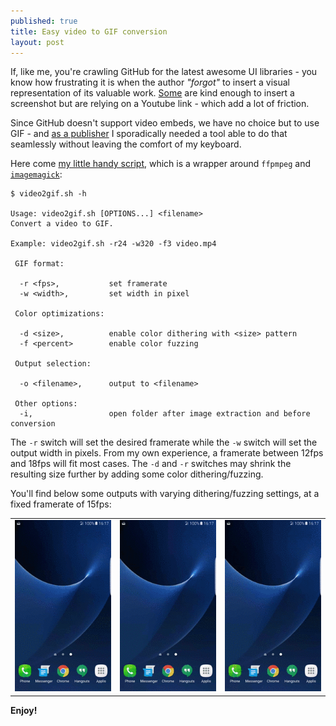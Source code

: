```yaml
---
published: true
title: Easy video to GIF conversion
layout: post
---
```

If, like me, you're crawling GitHub for the latest awesome UI libraries - you know how frustrating it is when the author _"forgot"_ to insert a visual representation of its valuable work. [Some](https://github.com/evelyne24/ClockDrawableAnimation) are kind enough to insert a screenshot but are relying on a Youtube link - which add a lot of friction.

Since GitHub doesn't support video embeds, we have no choice but to use GIF - and [as a publisher](https://github.com/renaudcerrato) I sporadically needed a tool able to do that seamlessly without leaving the comfort of my keyboard.

Here come [my little handy script](https://gist.github.com/renaudcerrato/14af0fc855fda52e6587), which is a wrapper around `ffpmpeg` and [`imagemagick`](http://www.imagemagick.org):

```
$ video2gif.sh -h

Usage: video2gif.sh [OPTIONS...] <filename>
Convert a video to GIF.

Example: video2gif.sh -r24 -w320 -f3 video.mp4

 GIF format:

  -r <fps>,           set framerate
  -w <width>,         set width in pixel

 Color optimizations:

  -d <size>,          enable color dithering with <size> pattern
  -f <percent>        enable color fuzzing

 Output selection:

  -o <filename>,      output to <filename>

 Other options:
  -i,                 open folder after image extraction and before conversion
```

The `-r` switch will set the desired framerate while the `-w` switch will set the output width in pixels. From my own experience, a framerate between 12fps and 18fps will fit most cases. The `-d` and `-r` switches may shrink the resulting size further by adding some color dithering/fuzzing. 

You'll find below some outputs with varying dithering/fuzzing settings, at a fixed framerate of 15fps:

<table>
<tr>
<td><img src="/static/img/screen.gif"/></td>
<td><img src="/static/img/screend5f1.gif"/></td>
<td><img src="/static/img/screend16f8.gif"/></td>
</tr>
</table>

**Enjoy!**
